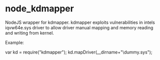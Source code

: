 # node_kdmapper
NodeJS wrapper for kdmapper. kdmapper exploits vulnerabilities in intels iqvw64e.sys driver to allow driver manual mapping and memory reading and writing from kernel.

Example:

var kd = require("kdmapper");
kd.mapDriver(__dirname+"\\dummy.sys");